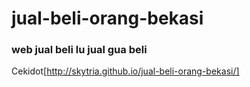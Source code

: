 # jual-beli-orang-bekasi
### web jual beli lu jual gua beli

Cekidot[http://skytria.github.io/jual-beli-orang-bekasi/]


